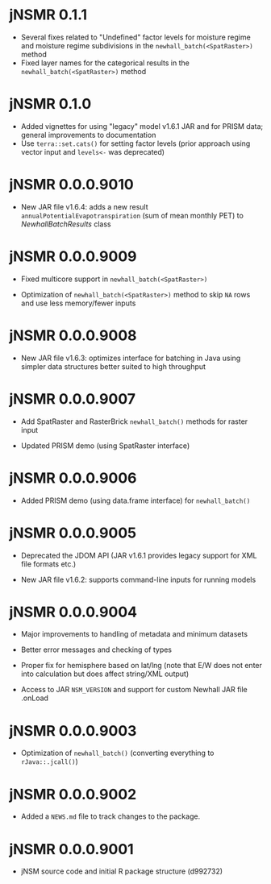 # jNSMR 0.1.1
 - Several fixes related to "Undefined" factor levels for moisture regime and moisture regime subdivisions in the `newhall_batch(<SpatRaster>)` method
 - Fixed layer names for the categorical results in the `newhall_batch(<SpatRaster>)` method
 
# jNSMR 0.1.0
 - Added vignettes for using "legacy" model v1.6.1 JAR and for PRISM data; general improvements to documentation
 - Use `terra::set.cats()` for setting factor levels (prior approach using vector input and `levels<-` was deprecated) 

# jNSMR 0.0.0.9010

 - New JAR file v1.6.4: adds a new result `annualPotentialEvapotranspiration` (sum of mean monthly PET) to _NewhallBatchResults_ class
 
# jNSMR 0.0.0.9009

 - Fixed multicore support in `newhall_batch(<SpatRaster>)`
 
 - Optimization of `newhall_batch(<SpatRaster>)` method to skip `NA` rows and use less memory/fewer inputs
 
# jNSMR 0.0.0.9008
 
 - New JAR file v1.6.3: optimizes interface for batching in Java using simpler data structures better suited to high throughput
 
# jNSMR 0.0.0.9007

 - Add SpatRaster and RasterBrick `newhall_batch()` methods for raster input 
 
 - Updated PRISM demo (using SpatRaster interface)
 
# jNSMR 0.0.0.9006
 
 - Added PRISM demo (using data.frame interface) for `newhall_batch()`

# jNSMR 0.0.0.9005

 - Deprecated the JDOM API (JAR v1.6.1 provides legacy support for XML file formats etc.)
 
 - New JAR file v1.6.2: supports command-line inputs for running models

# jNSMR 0.0.0.9004

 - Major improvements to handling of metadata and minimum datasets

 - Better error messages and checking of types

 - Proper fix for hemisphere based on lat/lng (note that E/W does not enter into calculation but does affect string/XML output)

 - Access to JAR `NSM_VERSION` and support for custom Newhall JAR file .onLoad

# jNSMR 0.0.0.9003

 - Optimization of `newhall_batch()` (converting everything to `rJava::.jcall()`)

# jNSMR 0.0.0.9002

 - Added a `NEWS.md` file to track changes to the package.
 
# jNSMR 0.0.0.9001

 - jNSM source code and initial R package structure (d992732)
